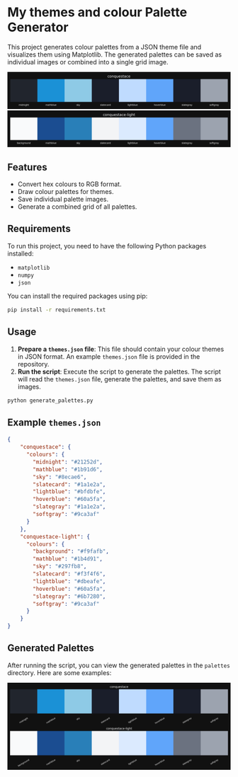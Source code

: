 # My themes and colour Palette Generator

This project generates colour palettes from a JSON theme file and visualizes them using Matplotlib. The generated palettes can be saved as individual images or combined into a single grid image.

![conquestace](palettes/conquestace.png)
![conquestace-light](palettes/conquestace-light.png)


## Features

- Convert hex colours to RGB format.
- Draw colour palettes for themes.
- Save individual palette images.
- Generate a combined grid of all palettes.

## Requirements

To run this project, you need to have the following Python packages installed:

- `matplotlib`
- `numpy`
- `json`

You can install the required packages using pip:

```bash
pip install -r requirements.txt
```

## Usage

1. **Prepare a `themes.json` file**: This file should contain your colour themes in JSON format. An example `themes.json` file is provided in the repository.
2. **Run the script**: Execute the script to generate the palettes. The script will read the `themes.json` file, generate the palettes, and save them as images.

```bash
python generate_palettes.py
```

## Example `themes.json`

```json
{
    "conquestace": {
      "colours": {
        "midnight": "#21252d",
        "mathblue": "#1b91d6",
        "sky": "#8ecae6",
        "slatecard": "#1a1e2a",
        "lightblue": "#bfdbfe",
        "hoverblue": "#60a5fa",
        "slategray": "#1a1e2a",
        "softgray": "#9ca3af"
      }
    },
    "conquestace-light": {
      "colours": {
        "background": "#f9fafb",
        "mathblue": "#1b4d91",
        "sky": "#297fb8",
        "slatecard": "#f3f4f6",
        "lightblue": "#dbeafe",
        "hoverblue": "#60a5fa",
        "slategray": "#6b7280",
        "softgray": "#9ca3af"
      }
    }
}
```
## Generated Palettes

After running the script, you can view the generated palettes in the `palettes` directory. Here are some examples:


![all_palettes](palettes/all_palettes.png)
